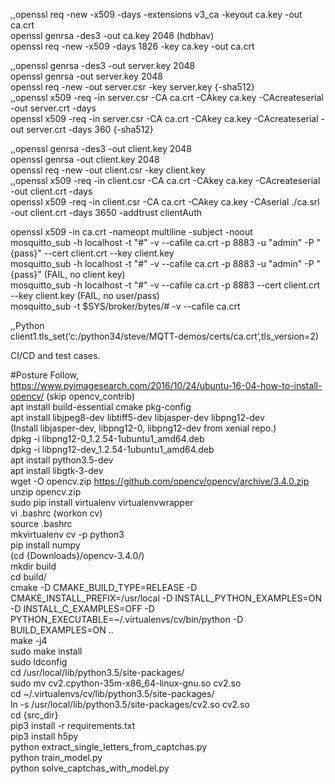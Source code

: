 ,,openssl req -new -x509 -days <duration> -extensions v3_ca -keyout ca.key -out ca.crt  
openssl genrsa -des3 -out ca.key 2048 (hdbhav)  
openssl req -new -x509 -days 1826 -key ca.key -out ca.crt  
  
,,openssl genrsa -des3 -out server.key 2048   
openssl genrsa -out server.key 2048  
openssl req -new -out server.csr -key server.key {-sha512}  
,,openssl x509 -req -in server.csr -CA ca.crt -CAkey ca.key -CAcreateserial -out server.crt -days <duration>  
openssl x509 -req -in server.csr -CA ca.crt -CAkey ca.key -CAcreateserial -out server.crt -days 360 {-sha512}  
  
,,openssl genrsa -des3 -out client.key 2048  
openssl genrsa -out client.key 2048  
openssl req -new -out client.csr -key client.key  
,,openssl x509 -req -in client.csr -CA ca.crt -CAkey ca.key -CAcreateserial -out client.crt -days <duration>  
openssl x509 -req -in client.csr -CA ca.crt -CAkey ca.key -CAserial ./ca.srl -out client.crt -days 3650 -addtrust clientAuth  
  
openssl x509 -in ca.crt -nameopt multiline -subject -noout  
mosquitto_sub -h localhost -t "#" -v --cafile ca.crt -p 8883 -u "admin" -P "{pass}" --cert client.crt --key client.key  
mosquitto_sub -h localhost -t "#" -v --cafile ca.crt -p 8883 -u "admin" -P "{pass}" (FAIL, no client key)  
mosquitto_sub -h localhost -t "#" -v --cafile ca.crt -p 8883 --cert client.crt --key client.key (FAIL, no user/pass)  
mosquitto_sub -t \$SYS/broker/bytes/\# -v --cafile ca.crt  
  
,,Python  
client1.tls_set(‘c:/python34/steve/MQTT-demos/certs/ca.crt’,tls_version=2)  


CI/CD and test cases.


#Posture
Follow,  
https://www.pyimagesearch.com/2016/10/24/ubuntu-16-04-how-to-install-opencv/  (skip opencv_contrib)  
apt install build-essential cmake pkg-config  
apt install libjpeg8-dev libtiff5-dev libjasper-dev libpng12-dev  
(Install libjasper-dev, libpng12-0, libpng12-dev from xenial repo.)  
dpkg -i libpng12-0_1.2.54-1ubuntu1_amd64.deb  
dpkg -i libpng12-dev_1.2.54-1ubuntu1_amd64.deb  
apt install python3.5-dev  
apt install libgtk-3-dev  
wget -O opencv.zip https://github.com/opencv/opencv/archive/3.4.0.zip  
unzip opencv.zip  
sudo pip install virtualenv virtualenvwrapper  
vi .bashrc (workon cv)  
source .bashrc  
mkvirtualenv cv -p python3  
pip install numpy  
(cd {Downloads}/opencv-3.4.0/)  
mkdir build  
cd build/  
cmake -D CMAKE_BUILD_TYPE=RELEASE -D CMAKE_INSTALL_PREFIX=/usr/local  -D INSTALL_PYTHON_EXAMPLES=ON  -D INSTALL_C_EXAMPLES=OFF  -D   PYTHON_EXECUTABLE=~/.virtualenvs/cv/bin/python -D BUILD_EXAMPLES=ON ..  
make -j4  
sudo make install  
sudo ldconfig  
cd /usr/local/lib/python3.5/site-packages/  
sudo mv cv2.cpython-35m-x86_64-linux-gnu.so cv2.so  
cd ~/.virtualenvs/cv/lib/python3.5/site-packages/  
ln -s /usr/local/lib/python3.5/site-packages/cv2.so cv2.so  
cd {src_dir}  
pip3 install -r requirements.txt  
pip3 install h5py  
python extract_single_letters_from_captchas.py  
python train_model.py  
python solve_captchas_with_model.py  
